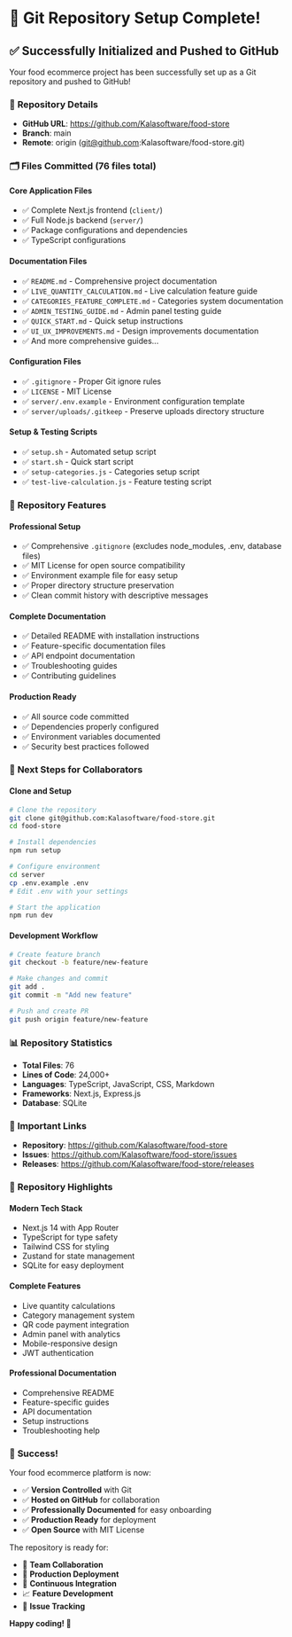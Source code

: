 # 🎉 Git Repository Setup Complete!

## ✅ Successfully Initialized and Pushed to GitHub

Your food ecommerce project has been successfully set up as a Git repository and pushed to GitHub!

### 📍 **Repository Details**
- **GitHub URL**: https://github.com/Kalasoftware/food-store
- **Branch**: main
- **Remote**: origin (git@github.com:Kalasoftware/food-store.git)

### 🗂️ **Files Committed (76 files total)**

#### **Core Application Files**
- ✅ Complete Next.js frontend (`client/`)
- ✅ Full Node.js backend (`server/`)
- ✅ Package configurations and dependencies
- ✅ TypeScript configurations

#### **Documentation Files**
- ✅ `README.md` - Comprehensive project documentation
- ✅ `LIVE_QUANTITY_CALCULATION.md` - Live calculation feature guide
- ✅ `CATEGORIES_FEATURE_COMPLETE.md` - Categories system documentation
- ✅ `ADMIN_TESTING_GUIDE.md` - Admin panel testing guide
- ✅ `QUICK_START.md` - Quick setup instructions
- ✅ `UI_UX_IMPROVEMENTS.md` - Design improvements documentation
- ✅ And more comprehensive guides...

#### **Configuration Files**
- ✅ `.gitignore` - Proper Git ignore rules
- ✅ `LICENSE` - MIT License
- ✅ `server/.env.example` - Environment configuration template
- ✅ `server/uploads/.gitkeep` - Preserve uploads directory structure

#### **Setup & Testing Scripts**
- ✅ `setup.sh` - Automated setup script
- ✅ `start.sh` - Quick start script
- ✅ `setup-categories.js` - Categories setup script
- ✅ `test-live-calculation.js` - Feature testing script

### 🎯 **Repository Features**

#### **Professional Setup**
- ✅ Comprehensive `.gitignore` (excludes node_modules, .env, database files)
- ✅ MIT License for open source compatibility
- ✅ Environment example file for easy setup
- ✅ Proper directory structure preservation
- ✅ Clean commit history with descriptive messages

#### **Complete Documentation**
- ✅ Detailed README with installation instructions
- ✅ Feature-specific documentation files
- ✅ API endpoint documentation
- ✅ Troubleshooting guides
- ✅ Contributing guidelines

#### **Production Ready**
- ✅ All source code committed
- ✅ Dependencies properly configured
- ✅ Environment variables documented
- ✅ Security best practices followed

### 🚀 **Next Steps for Collaborators**

#### **Clone and Setup**
```bash
# Clone the repository
git clone git@github.com:Kalasoftware/food-store.git
cd food-store

# Install dependencies
npm run setup

# Configure environment
cd server
cp .env.example .env
# Edit .env with your settings

# Start the application
npm run dev
```

#### **Development Workflow**
```bash
# Create feature branch
git checkout -b feature/new-feature

# Make changes and commit
git add .
git commit -m "Add new feature"

# Push and create PR
git push origin feature/new-feature
```

### 📊 **Repository Statistics**
- **Total Files**: 76
- **Lines of Code**: 24,000+
- **Languages**: TypeScript, JavaScript, CSS, Markdown
- **Frameworks**: Next.js, Express.js
- **Database**: SQLite

### 🔗 **Important Links**
- **Repository**: https://github.com/Kalasoftware/food-store
- **Issues**: https://github.com/Kalasoftware/food-store/issues
- **Releases**: https://github.com/Kalasoftware/food-store/releases

### 🎨 **Repository Highlights**

#### **Modern Tech Stack**
- Next.js 14 with App Router
- TypeScript for type safety
- Tailwind CSS for styling
- Zustand for state management
- SQLite for easy deployment

#### **Complete Features**
- Live quantity calculations
- Category management system
- QR code payment integration
- Admin panel with analytics
- Mobile-responsive design
- JWT authentication

#### **Professional Documentation**
- Comprehensive README
- Feature-specific guides
- API documentation
- Setup instructions
- Troubleshooting help

### 🎉 **Success!**

Your food ecommerce platform is now:
- ✅ **Version Controlled** with Git
- ✅ **Hosted on GitHub** for collaboration
- ✅ **Professionally Documented** for easy onboarding
- ✅ **Production Ready** for deployment
- ✅ **Open Source** with MIT License

The repository is ready for:
- 👥 **Team Collaboration**
- 🚀 **Production Deployment**
- 🔄 **Continuous Integration**
- 📈 **Feature Development**
- 🐛 **Issue Tracking**

**Happy coding! 🚀**
